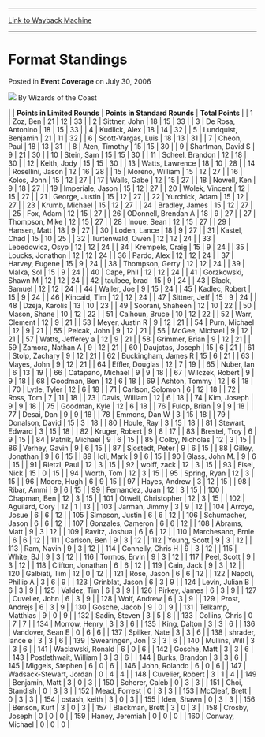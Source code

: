 
---
[Link to Wayback Machine](https://web.archive.org/web/20220127210457/https://magic.wizards.com/en/articles/archive/event-coverage/format-standings-2006-07-30)

[_metadata_:author]:- "Wizards of the Coast"
[_metadata_:description]:- "Points in Limited RoundsPoints in Standard RoundsTotal Points 1Zoz, Ben211233 2Sittner, John181533 3De Rosa, Antonino181533 4Kudlick, Alex181432 5Lundquist, Benjamin211132 6Scott-Vargas, Luis181331 7Cheon, Paul181331 8Aten, Timothy151530 9Sharfman, David S92130 10Stein, Sam151530 11Scheel, Brandon121830 12Keith, Jody151530 13Watts, Lawrence181028 14Rosellini, Jason121628"
[_metadata_:generator]:- "Drupal 7 (http://drupal.org)"
[_metadata_:node]:- "586486"
[_metadata_:publish_date]:- "2006-07-30"
[_metadata_:source]:- "div-main-content"
[_metadata_:title]:- "Format Standings"
[_metadata_:wayback_capture_timestamp]:- "2022-01-27 21:04:57"
[_metadata_:wayback_raw_url]:- "https://web.archive.org/web/20220127210457id_/https://magic.wizards.com/en/articles/archive/event-coverage/format-standings-2006-07-30"
[_metadata_:wayback_url]:- "https://magic.wizards.com/en/articles/archive/event-coverage/format-standings-2006-07-30"
---


Format Standings
================



 Posted in **Event Coverage**
 on July 30, 2006 






![](https://media.magic.wizards.com/styles/auth_small/public/images/person/wizards_author.jpg)
By Wizards of the Coast













  |  | **Points in Limited Rounds** | **Points in Standard Rounds** | **Total Points** |
| 1 | Zoz, Ben | 21 | 12 | 33 |
| 2 | Sittner, John | 18 | 15 | 33 |
| 3 | De Rosa, Antonino | 18 | 15 | 33 |
| 4 | Kudlick, Alex | 18 | 14 | 32 |
| 5 | Lundquist, Benjamin | 21 | 11 | 32 |
| 6 | Scott-Vargas, Luis | 18 | 13 | 31 |
| 7 | Cheon, Paul | 18 | 13 | 31 |
| 8 | Aten, Timothy | 15 | 15 | 30 |
| 9 | Sharfman, David S | 9 | 21 | 30 |
| 10 | Stein, Sam | 15 | 15 | 30 |
| 11 | Scheel, Brandon | 12 | 18 | 30 |
| 12 | Keith, Jody | 15 | 15 | 30 |
| 13 | Watts, Lawrence | 18 | 10 | 28 |
| 14 | Rosellini, Jason | 12 | 16 | 28 |
| 15 | Moreno, William | 15 | 12 | 27 |
| 16 | Kolos, John | 15 | 12 | 27 |
| 17 | Walls, Gabe | 12 | 15 | 27 |
| 18 | Nowell, Ken | 9 | 18 | 27 |
| 19 | Imperiale, Jason | 15 | 12 | 27 |
| 20 | Wolek, Vincent | 12 | 15 | 27 |
| 21 | George, Justin | 15 | 12 | 27 |
| 22 | Yurchick, Adam | 15 | 12 | 27 |
| 23 | Krumb, Michael | 15 | 12 | 27 |
| 24 | Bradley, James | 15 | 12 | 27 |
| 25 | Fox, Adam | 12 | 15 | 27 |
| 26 | ODonnell, Brendan A | 18 | 9 | 27 |
| 27 | Thompson, Mike | 12 | 15 | 27 |
| 28 | Inoue, Sean | 12 | 15 | 27 |
| 29 | Hansen, Matt | 18 | 9 | 27 |
| 30 | Loden, Lance | 18 | 9 | 27 |
| 31 | Kastel, Chad | 15 | 10 | 25 |
| 32 | Turtenwald, Owen | 12 | 12 | 24 |
| 33 | Lebedowicz, Osyp | 12 | 12 | 24 |
| 34 | Krempels, Craig | 15 | 9 | 24 |
| 35 | Loucks, Jonathon | 12 | 12 | 24 |
| 36 | Pardo, Alex | 12 | 12 | 24 |
| 37 | Harvey, Eugene | 15 | 9 | 24 |
| 38 | Thompson, Gerry | 12 | 12 | 24 |
| 39 | Malka, Sol | 15 | 9 | 24 |
| 40 | Cape, Phil | 12 | 12 | 24 |
| 41 | Gorzkowski, Shawn M | 12 | 12 | 24 |
| 42 | taulbee, brad | 15 | 9 | 24 |
| 43 | Black, Samuel | 12 | 12 | 24 |
| 44 | Waller, Joe | 9 | 15 | 24 |
| 45 | Kadlec, Robert | 15 | 9 | 24 |
| 46 | Kincaid, Tim | 12 | 12 | 24 |
| 47 | Sittner, Jeff | 15 | 9 | 24 |
| 48 | Dzeja, Karolis | 13 | 10 | 23 |
| 49 | Soorani, Shaheen | 12 | 10 | 22 |
| 50 | Mason, Shane | 10 | 12 | 22 |
| 51 | Calhoun, Bruce | 10 | 12 | 22 |
| 52 | Warr, Clement | 12 | 9 | 21 |
| 53 | Meyer, Justin R | 9 | 12 | 21 |
| 54 | Purn, Michael | 12 | 9 | 21 |
| 55 | Pelcak, John | 9 | 12 | 21 |
| 56 | McGee, Michael | 9 | 12 | 21 |
| 57 | Watts, Jefferey a | 12 | 9 | 21 |
| 58 | Grimmer, Brian | 9 | 12 | 21 |
| 59 | Zamora, Nathan A | 9 | 12 | 21 |
| 60 | Daujotas, Joseph | 15 | 6 | 21 |
| 61 | Stolp, Zachary | 9 | 12 | 21 |
| 62 | Buckingham, James R | 15 | 6 | 21 |
| 63 | Mayes, John | 9 | 12 | 21 |
| 64 | Effler, Douglas | 12 | 7 | 19 |
| 65 | Nuber, Ian | 6 | 13 | 19 |
| 66 | Catapano, Michael | 9 | 9 | 18 |
| 67 | Wilczek, Robert | 9 | 9 | 18 |
| 68 | Goodman, Ben | 12 | 6 | 18 |
| 69 | Ashton, Tommy | 12 | 6 | 18 |
| 70 | Lytle, Tyler | 12 | 6 | 18 |
| 71 | Carlson, Solomon | 6 | 12 | 18 |
| 72 | Ross, Tom | 7 | 11 | 18 |
| 73 | Davis, William | 12 | 6 | 18 |
| 74 | Kim, Joseph | 9 | 9 | 18 |
| 75 | Goodman, Kyle | 12 | 6 | 18 |
| 76 | Fulop, Brian | 9 | 9 | 18 |
| 77 | Desai, Dan | 9 | 9 | 18 |
| 78 | Emmons, Dan W | 3 | 15 | 18 |
| 79 | Donalson, David | 15 | 3 | 18 |
| 80 | Houle, Ray | 3 | 15 | 18 |
| 81 | Stewart, Edward | 3 | 15 | 18 |
| 82 | Kruger, Robert | 9 | 8 | 17 |
| 83 | Brestel, Troy | 6 | 9 | 15 |
| 84 | Patnik, Michael | 9 | 6 | 15 |
| 85 | Colby, Nicholas | 12 | 3 | 15 |
| 86 | Verhey, Gavin | 9 | 6 | 15 |
| 87 | Sjostedt, Peter | 9 | 6 | 15 |
| 88 | Gilley, Jonathan | 9 | 6 | 15 |
| 89 | Ioli, Mark | 9 | 6 | 15 |
| 90 | Glass, John M. | 9 | 6 | 15 |
| 91 | Rietzl, Paul | 12 | 3 | 15 |
| 92 | wolff, zack | 12 | 3 | 15 |
| 93 | Eisel, Nick | 15 | 0 | 15 |
| 94 | Worth, Tom | 12 | 3 | 15 |
| 95 | Spring, Ryan | 12 | 3 | 15 |
| 96 | Moore, Hugh | 6 | 9 | 15 |
| 97 | Hayes, Andrew | 3 | 12 | 15 |
| 98 | Ribar, Ammi | 9 | 6 | 15 |
| 99 | Fernandez, Juan | 12 | 3 | 15 |
| 100 | Chapman, Ben | 12 | 3 | 15 |
| 101 | Otwell, Christopher | 12 | 3 | 15 |
| 102 | Aguilard, Cory | 12 | 1 | 13 |
| 103 | Jarman, Jimmy | 3 | 9 | 12 |
| 104 | Arroyo, Josue | 6 | 6 | 12 |
| 105 | Simpson, Justin | 6 | 6 | 12 |
| 106 | Schumacher, Jason | 6 | 6 | 12 |
| 107 | Gonzales, Cameron | 6 | 6 | 12 |
| 108 | Abrams, Matt | 9 | 3 | 12 |
| 109 | Ravitz, Joshua | 6 | 6 | 12 |
| 110 | Marchesano, Ernie | 6 | 6 | 12 |
| 111 | Carlson, Ben | 9 | 3 | 12 |
| 112 | Young, Scott | 9 | 3 | 12 |
| 113 | Ram, Navin | 9 | 3 | 12 |
| 114 | Connelly, Chris H | 9 | 3 | 12 |
| 115 | White, BJ | 9 | 3 | 12 |
| 116 | Tormos, Ervin | 9 | 3 | 12 |
| 117 | Peel, Scott | 9 | 3 | 12 |
| 118 | Clifton, Jonathan | 6 | 6 | 12 |
| 119 | Cain, Jack | 9 | 3 | 12 |
| 120 | Galbiati, Tim | 12 | 0 | 12 |
| 121 | Rose, Jason | 6 | 6 | 12 |
| 122 | Napoli, Phillip A | 3 | 6 | 9 |
| 123 | Grinblat, Jason | 6 | 3 | 9 |
| 124 | Levin, Julian B | 6 | 3 | 9 |
| 125 | Valdez, Tim | 6 | 3 | 9 |
| 126 | Pirkey, James | 6 | 3 | 9 |
| 127 | Cuvelier, John | 6 | 3 | 9 |
| 128 | Wolf, Andrew | 6 | 3 | 9 |
| 129 | Prost, Andrejs | 6 | 3 | 9 |
| 130 | Gosche, Jacob | 9 | 0 | 9 |
| 131 | Telkamp, Matthias | 9 | 0 | 9 |
| 132 | Sadin, Steven | 3 | 5 | 8 |
| 133 | Collins, Chris | 0 | 7 | 7 |
| 134 | Morrow, Henry | 3 | 3 | 6 |
| 135 | King, Dalton | 3 | 3 | 6 |
| 136 | Vandover, Sean E | 0 | 6 | 6 |
| 137 | Spilker, Nate | 3 | 3 | 6 |
| 138 | shrader, lance e | 3 | 3 | 6 |
| 139 | Swearingen, Jon | 3 | 3 | 6 |
| 140 | Mullins, Will | 3 | 3 | 6 |
| 141 | Waclawski, Ronald | 6 | 0 | 6 |
| 142 | Gosche, Matt | 3 | 3 | 6 |
| 143 | Postlethwait, William | 3 | 3 | 6 |
| 144 | Burks, Brandon | 3 | 3 | 6 |
| 145 | Miggels, Stephen | 6 | 0 | 6 |
| 146 | John, Rolando | 6 | 0 | 6 |
| 147 | Wadsack-Stewart, Jordan | 0 | 4 | 4 |
| 148 | Cuvelier, Robert | 3 | 1 | 4 |
| 149 | Benjamin, Matt | 3 | 0 | 3 |
| 150 | Scherer, Caleb | 0 | 3 | 3 |
| 151 | Choi, Standish | 0 | 3 | 3 |
| 152 | Mead, Forrest | 0 | 3 | 3 |
| 153 | McCleaf, Brett | 0 | 3 | 3 |
| 154 | ostash, keith | 3 | 0 | 3 |
| 155 | Iden, Shawn | 0 | 3 | 3 |
| 156 | Benson, Kurt | 3 | 0 | 3 |
| 157 | Blackman, Brett | 3 | 0 | 3 |
| 158 | Crosby, Joseph | 0 | 0 | 0 |
| 159 | Haney, Jeremiah | 0 | 0 | 0 |
| 160 | Conway, Michael | 0 | 0 | 0 |







